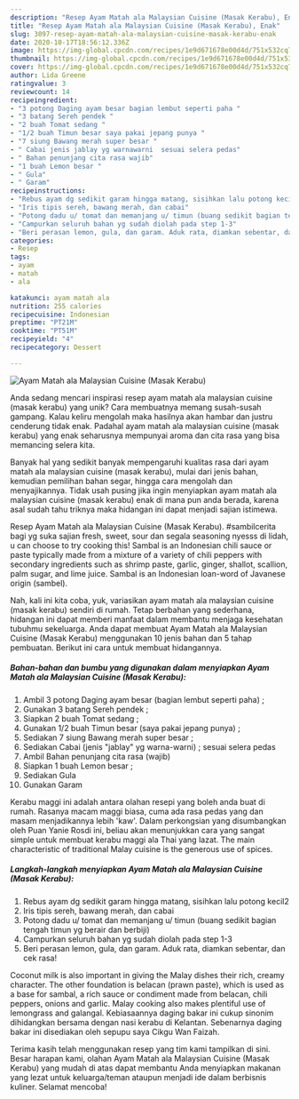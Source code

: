 ```yaml
---
description: "Resep Ayam Matah ala Malaysian Cuisine (Masak Kerabu), Enak"
title: "Resep Ayam Matah ala Malaysian Cuisine (Masak Kerabu), Enak"
slug: 3097-resep-ayam-matah-ala-malaysian-cuisine-masak-kerabu-enak
date: 2020-10-17T18:56:12.336Z
image: https://img-global.cpcdn.com/recipes/1e9d671678e00d4d/751x532cq70/ayam-matah-ala-malaysian-cuisine-masak-kerabu-foto-resep-utama.jpg
thumbnail: https://img-global.cpcdn.com/recipes/1e9d671678e00d4d/751x532cq70/ayam-matah-ala-malaysian-cuisine-masak-kerabu-foto-resep-utama.jpg
cover: https://img-global.cpcdn.com/recipes/1e9d671678e00d4d/751x532cq70/ayam-matah-ala-malaysian-cuisine-masak-kerabu-foto-resep-utama.jpg
author: Lida Greene
ratingvalue: 3
reviewcount: 14
recipeingredient:
- "3 potong Daging ayam besar bagian lembut seperti paha "
- "3 batang Sereh pendek "
- "2 buah Tomat sedang "
- "1/2 buah Timun besar saya pakai jepang punya "
- "7 siung Bawang merah super besar "
- " Cabai jenis jablay yg warnawarni  sesuai selera pedas"
- " Bahan penunjang cita rasa wajib"
- "1 buah Lemon besar "
- " Gula"
- " Garam"
recipeinstructions:
- "Rebus ayam dg sedikit garam hingga matang, sisihkan lalu potong kecil2"
- "Iris tipis sereh, bawang merah, dan cabai"
- "Potong dadu u/ tomat dan memanjang u/ timun (buang sedikit bagian tengah timun yg berair dan berbiji)"
- "Campurkan seluruh bahan yg sudah diolah pada step 1-3"
- "Beri perasan lemon, gula, dan garam. Aduk rata, diamkan sebentar, dan cek rasa!"
categories:
- Resep
tags:
- ayam
- matah
- ala

katakunci: ayam matah ala 
nutrition: 255 calories
recipecuisine: Indonesian
preptime: "PT21M"
cooktime: "PT51M"
recipeyield: "4"
recipecategory: Dessert

---
```



![Ayam Matah ala Malaysian Cuisine (Masak Kerabu)](https://img-global.cpcdn.com/recipes/1e9d671678e00d4d/751x532cq70/ayam-matah-ala-malaysian-cuisine-masak-kerabu-foto-resep-utama.jpg)

Anda sedang mencari inspirasi resep ayam matah ala malaysian cuisine (masak kerabu) yang unik? Cara membuatnya memang susah-susah gampang. Kalau keliru mengolah maka hasilnya akan hambar dan justru cenderung tidak enak. Padahal ayam matah ala malaysian cuisine (masak kerabu) yang enak seharusnya mempunyai aroma dan cita rasa yang bisa memancing selera kita.

Banyak hal yang sedikit banyak mempengaruhi kualitas rasa dari ayam matah ala malaysian cuisine (masak kerabu), mulai dari jenis bahan, kemudian pemilihan bahan segar, hingga cara mengolah dan menyajikannya. Tidak usah pusing jika ingin menyiapkan ayam matah ala malaysian cuisine (masak kerabu) enak di mana pun anda berada, karena asal sudah tahu triknya maka hidangan ini dapat menjadi sajian istimewa.

Resep Ayam Matah ala Malaysian Cuisine (Masak Kerabu). #sambilcerita bagi yg suka sajian fresh, sweet, sour dan segala seasoning nyesss di lidah, u can choose to try cooking this! Sambal is an Indonesian chili sauce or paste typically made from a mixture of a variety of chili peppers with secondary ingredients such as shrimp paste, garlic, ginger, shallot, scallion, palm sugar, and lime juice. Sambal is an Indonesian loan-word of Javanese origin (sambel).


Nah, kali ini kita coba, yuk, variasikan ayam matah ala malaysian cuisine (masak kerabu) sendiri di rumah. Tetap berbahan yang sederhana, hidangan ini dapat memberi manfaat dalam membantu menjaga kesehatan tubuhmu sekeluarga. Anda dapat membuat Ayam Matah ala Malaysian Cuisine (Masak Kerabu) menggunakan 10 jenis bahan dan 5 tahap pembuatan. Berikut ini cara untuk membuat hidangannya.

<!--inarticleads1-->

##### Bahan-bahan dan bumbu yang digunakan dalam menyiapkan Ayam Matah ala Malaysian Cuisine (Masak Kerabu):

1. Ambil 3 potong Daging ayam besar (bagian lembut seperti paha) ;
1. Gunakan 3 batang Sereh pendek ;
1. Siapkan 2 buah Tomat sedang ;
1. Gunakan 1/2 buah Timun besar (saya pakai jepang punya) ;
1. Sediakan 7 siung Bawang merah super besar ;
1. Sediakan  Cabai (jenis &#34;jablay&#34; yg warna-warni) ; sesuai selera pedas
1. Ambil  Bahan penunjang cita rasa (wajib)
1. Siapkan 1 buah Lemon besar ;
1. Sediakan  Gula
1. Gunakan  Garam


Kerabu maggi ini adalah antara olahan resepi yang boleh anda buat di rumah. Rasanya macam maggi biasa, cuma ada rasa pedas yang dan masam menjadikannya lebih &#39;kaw&#39;. Dalam perkongsian yang disumbangkan oleh Puan Yanie Rosdi ini, beliau akan menunjukkan cara yang sangat simple untuk membuat kerabu maggi ala Thai yang lazat. The main characteristic of traditional Malay cuisine is the generous use of spices. 

<!--inarticleads2-->

##### Langkah-langkah menyiapkan Ayam Matah ala Malaysian Cuisine (Masak Kerabu):

1. Rebus ayam dg sedikit garam hingga matang, sisihkan lalu potong kecil2
1. Iris tipis sereh, bawang merah, dan cabai
1. Potong dadu u/ tomat dan memanjang u/ timun (buang sedikit bagian tengah timun yg berair dan berbiji)
1. Campurkan seluruh bahan yg sudah diolah pada step 1-3
1. Beri perasan lemon, gula, dan garam. Aduk rata, diamkan sebentar, dan cek rasa!


Coconut milk is also important in giving the Malay dishes their rich, creamy character. The other foundation is belacan (prawn paste), which is used as a base for sambal, a rich sauce or condiment made from belacan, chili peppers, onions and garlic. Malay cooking also makes plentiful use of lemongrass and galangal. Kebiasaannya daging bakar ini cukup sinonim dihidangkan bersama dengan nasi kerabu di Kelantan. Sebenarnya daging bakar ini disediakan oleh sepupu saya Cikgu Wan Faizah. 

Terima kasih telah menggunakan resep yang tim kami tampilkan di sini. Besar harapan kami, olahan Ayam Matah ala Malaysian Cuisine (Masak Kerabu) yang mudah di atas dapat membantu Anda menyiapkan makanan yang lezat untuk keluarga/teman ataupun menjadi ide dalam berbisnis kuliner. Selamat mencoba!

